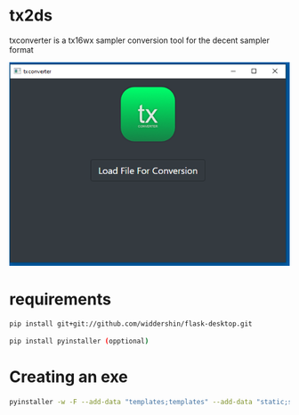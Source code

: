 # tx2ds
txconverter is a tx16wx sampler conversion tool for the decent sampler format

<img src="/screenshot.PNG" alt="Alt text" title="Optional title">


# requirements
```bash
pip install git+git://github.com/widdershin/flask-desktop.git
```
```bash
pip install pyinstaller (opptional)
```
# Creating an exe 
```bash
pyinstaller -w -F --add-data "templates;templates" --add-data "static;static" --icon=static/icon.ico --name=txconverter main.py
```
